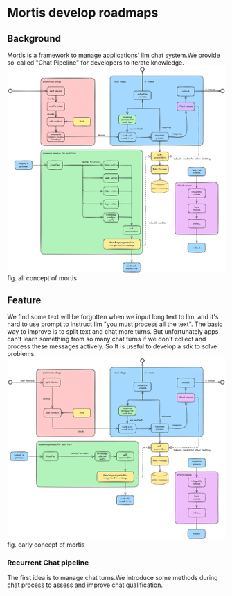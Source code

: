 # Mortis develop roadmaps
## Background
Mortis is a framework to manage applications' llm chat system.We provide so-called "Chat Pipeline" for developers to iterate knowledge.
![img_2.png](img_2.png) fig. all concept of mortis
## Feature
We find some text will be forgotten when we input long text to llm, and it's hard to use prompt to instruct llm "you must process all the text".
The basic way to improve is to split text and chat more turns.
But unfortunately apps can't learn something from so many chat turns if we don't collect and process these messages actively.
So It is useful to develop a sdk to solve problems.\
![img_3.png](img_3.png)fig. early concept of mortis

### Recurrent Chat pipeline
The first idea is to manage chat turns.We introduce some methods during chat process to assess and improve chat qualification.
